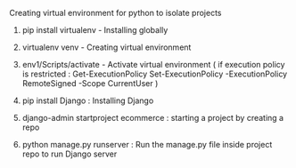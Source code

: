 Creating virtual environment for python to isolate projects
1. pip install virtualenv - Installing globally

2. virtualenv venv - Creating virtual environment

3. env1/Scripts/activate - Activate virtual environment ( if execution policy is restricted : Get-ExecutionPolicy Set-ExecutionPolicy -ExecutionPolicy RemoteSigned -Scope CurrentUser )

4. pip install Django : Installing Django

5. django-admin startproject ecommerce : starting a project by creating a repo

6. python manage.py runserver : Run the manage.py file inside project repo to run Django server

